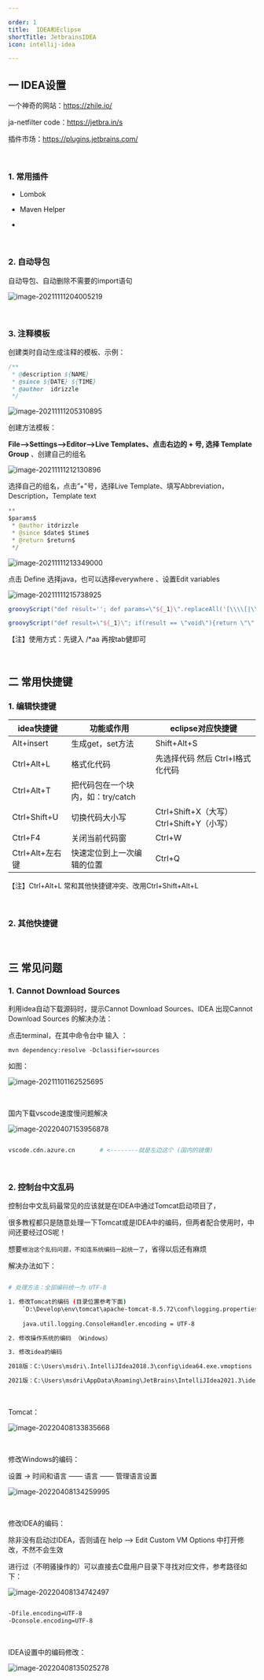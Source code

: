 ```yaml
---

order: 1
title:  IDEA和Eclipse
shortTitle: JetbrainsIDEA
icon: intellij-idea

---
```




## 一 IDEA设置

一个神奇的网站：https://zhile.io/

ja-netfilter code：https://jetbra.in/s

插件市场：https://plugins.jetbrains.com/


<br>

### 1. 常用插件

- Lombok

- Maven Helper

- 



<br>



### 2. 自动导包

自动导包、自动删除不需要的import语句

![image-20211111204005219](../vx_images/image-20211111204005219.png)


<br>

### 3. 注释模板

创建类时自动生成注释的模板、示例：

```java
/**
 * @description ${NAME}
 * @since ${DATE} ${TIME}
 * @author  idrizzle
 */
```

![image-20211111205310895](../vx_images/image-20211111205310895.png)





创建方法模板：

**File–>Settings–>Editor–>Live Templates、点击右边的 + 号, 选择 Template Group** 、创建自己的组名

![image-20211111212130896](../vx_images/image-20211111212130896.png)



选择自己的组名，点击”+”号，选择Live Template、填写Abbreviation，Description，Template text

```java
**
$params$ 
 * @author itdrizzle
 * @since $date$ $time$ 
 * @return $return$
 */
```

![image-20211111213349000](../vx_images/image-20211111213349000.png)



点击 Define 选择java，也可以选择everywhere 、设置Edit variables 

![image-20211111215738925](../vx_images/image-20211111215738925.png)

```groovy
groovyScript("def result=''; def params=\"${_1}\".replaceAll('[\\\\[|\\\\]|\\\\s]', '').split(',').toList(); for(i = 0; i < params.size(); i++) {result+=' * @param ' + params[i] + ((i < params.size() - 1) ? '\\r\\n' : '')}; return result", methodParameters())
```

```groovy
groovyScript("def result=\"${_1}\"; if(result == \"void\"){return \"\";}else{return \"{@link \"+result+\"}\";}", methodReturnType())
```

【注】使用方式：先键入 /*aa 再按tab健即可

<br>


## 二 常用快捷键

### 1. 编辑快捷键

| idea快捷键      | 功能或作用                        | eclipse对应快捷键                         |
| --------------- | --------------------------------- | ----------------------------------------- |
| Alt+insert      | 生成get，set方法                  | Shift+Alt+S                               |
| Ctrl+Alt+L      | 格式化代码                        | 先选择代码 然后 Ctrl+I格式化代码          |
| Ctrl+Alt+T      | 把代码包在一个块内，如：try/catch |                                           |
| Ctrl+Shift+U    | 切换代码大小写                    | Ctrl+Shift+X（大写） Ctrl+Shift+Y（小写） |
| Ctrl+F4         | 关闭当前代码窗                    | Ctrl+W                                    |
| Ctrl+Alt+左右键 | 快速定位到上一次编辑的位置        | Ctrl+Q                                    |

【注】Ctrl+Alt+L 常和其他快捷键冲突、改用Ctrl+Shift+Alt+L

<br>

### 2. 其他快捷键













<br>


## 三 常见问题



### 1. Cannot Download Sources

利用idea自动下载源码时，提示Cannot Download Sources、IDEA 出现Cannot Download Sources 的解决办法：

点击terminal，在其中命令台中 输入 ：

```
mvn dependency:resolve -Dclassifier=sources
```

如图：

![image-20211101162525695](../vx_images/image-20211101162525695.png)

<br>









国内下载vscode速度慢问题解决

![image-20220407153956878](../vx_images/image-20220407153956878.png)

```bash

vscode.cdn.azure.cn       # <--------就是左边这个 (国内的镜像)

```



<br/>



### 2. 控制台中文乱码

控制台中文乱码最常见的应该就是在IDEA中通过Tomcat启动项目了，

很多教程都只是随意处理一下Tomcat或是IDEA中的编码，但两者配合使用时，中间还要经过OS呢！

想要`根治这个乱码问题，不如连系统编码一起统一了`，省得以后还有麻烦

解决办法如下：

```bash

# 处理方法：全部编码统一为 UTF-8

1. 修改Tomcat的编码 (目录位置参考下面)
	`D:\Develop\env\tomcat\apache-tomcat-8.5.72\conf\logging.properties`
	
    java.util.logging.ConsoleHandler.encoding = UTF-8

2. 修改操作系统的编码 （Windows）

3. 修改idea的编码

2018版：C:\Users\msdri\.IntelliJIdea2018.3\config\idea64.exe.vmoptions 

2021版：C:\Users\msdri\AppData\Roaming\JetBrains\IntelliJIdea2021.3\idea64.exe.vmoptions 

```

<br>

Tomcat：

![image-20220408133835668](../vx_images/image-20220408133835668.png)

<br/>

修改Windows的编码：

设置 → 时间和语言 —— 语言 —— 管理语言设置 

![image-20220408134259995](../vx_images/image-20220408134259995.png)

<br/>

修改IDEA的编码：

除非没有启动过IDEA，否则请在 help ——> Edit Custom VM Options 中打开修改，不然不会生效

进行过（不明骚操作的）可以直接去C盘用户目录下寻找对应文件，参考路径如下：

![image-20220408134742497](../vx_images/image-20220408134742497.png)

```bash

-Dfile.encoding=UTF-8
-Dconsole.encoding=UTF-8

```

<br/>

IDEA设置中的编码修改：

![image-20220408135025278](../vx_images/image-20220408135025278.png)









